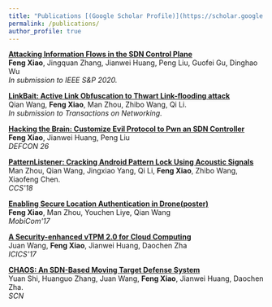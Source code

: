 ```yaml
---
title: "Publications [(Google Scholar Profile)](https://scholar.google.com/citations?user=DYbE0ZQAAAAJ&hl=en)"
permalink: /publications/
author_profile: true
---
```


<b>[Attacking Information Flows in the SDN Control Plane](http://fxiao.me/publications/sp20)</b> <br>
<b>Feng Xiao</b>, Jingquan Zhang, Jianwei Huang, Peng Liu, Guofei Gu, Dinghao Wu <br>
<i>In submission to IEEE S&P 2020.</i>

<b>[LinkBait: Active Link Obfuscation to Thwart Link-flooding attack](http://fxiao.me/publications/ton)</b> <br>
Qian Wang, <b>Feng Xiao</b>, Man Zhou, Zhibo Wang, Qi Li. <br>
<i>In submission to Transactions on Networking.</i>

<b>[Hacking the Brain: Customize Evil Protocol to Pwn an SDN Controller](http://fxiao.me/publications/defcon26)</b> <br>
<b>Feng Xiao</b>, Jianwei Huang, Peng Liu <br>
<i>DEFCON 26</i>

<b>[PatternListener: Cracking Android Pattern Lock Using Acoustic Signals](http://fxiao.me/publications/ccs18)</b> <br>
Man Zhou, Qian Wang, Jingxiao Yang, Qi Li, <b>Feng Xiao</b>, Zhibo Wang, Xiaofeng Chen. <br>
<i>CCS'18</i>

<b>[Enabling Secure Location Authentication in Drone(poster)](http://fxiao.me/publications/defcon26)</b> <br>
<b>Feng Xiao</b>, Man Zhou, Youchen Liye, Qian Wang <br>
<i>MobiCom'17</i>

<b>[A Security-enhanced vTPM 2.0 for Cloud Computing](http://fxiao.me/publications/defcon26)</b> <br>
Juan Wang, <b>Feng Xiao</b>, Jianwei Huang, Daochen Zha <br>
<i>ICICS'17</i>

<b>[CHAOS: An SDN-Based Moving Target Defense System](http://fxiao.me/publications/defcon26)</b> <br>
Yuan Shi, Huanguo Zhang, Juan Wang, <b>Feng Xiao</b>, Jianwei Huang, Daochen Zha.<br>
<i>SCN</i>



